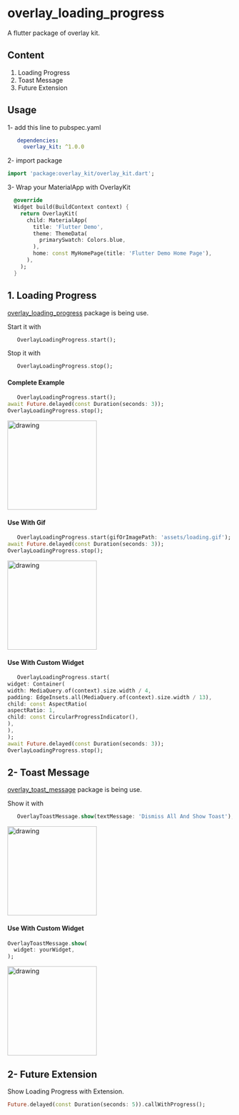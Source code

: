 # overlay_loading_progress
A flutter package of overlay kit.

## Content
1. Loading Progress
2. Toast Message
3. Future Extension

## Usage

1- add this line to pubspec.yaml

```yaml
   dependencies:
     overlay_kit: ^1.0.0
```

2- import package

```dart
import 'package:overlay_kit/overlay_kit.dart';
```

3- Wrap your MaterialApp  with OverlayKit

```dart
  @override
  Widget build(BuildContext context) {
    return OverlayKit(
      child: MaterialApp(
        title: 'Flutter Demo',
        theme: ThemeData(
          primarySwatch: Colors.blue,
        ),
        home: const MyHomePage(title: 'Flutter Demo Home Page'),
      ),
    );
  }
```

## 1. Loading Progress
[overlay_loading_progress](https://pub.dev/packages/overlay_loading_progress "overlay_loading_progress") package is being use.


Start it with
```dart
   OverlayLoadingProgress.start();
```

Stop it with
```dart
   OverlayLoadingProgress.stop();
```

#### Complete Example
```dart
   OverlayLoadingProgress.start();
await Future.delayed(const Duration(seconds: 3));
OverlayLoadingProgress.stop();
```

 <img src="https://user-images.githubusercontent.com/49743631/167276311-b96b6f22-adda-489b-a2a6-f1c467dccb60.gif" alt="drawing" width="200"/>


#### Use With Gif
```dart
   OverlayLoadingProgress.start(gifOrImagePath: 'assets/loading.gif');
await Future.delayed(const Duration(seconds: 3));
OverlayLoadingProgress.stop();
```

 <img src="https://user-images.githubusercontent.com/49743631/167276327-6b83530c-f361-4850-9162-c46e0d006164.gif" alt="drawing" width="200"/>


#### Use With Custom Widget
```dart
   OverlayLoadingProgress.start(
widget: Container(
width: MediaQuery.of(context).size.width / 4,
padding: EdgeInsets.all(MediaQuery.of(context).size.width / 13),
child: const AspectRatio(
aspectRatio: 1,
child: const CircularProgressIndicator(),
),
),
);
await Future.delayed(const Duration(seconds: 3));
OverlayLoadingProgress.stop();
```

## 2- Toast Message
[overlay_toast_message](https://pub.dev/packages/overlay_toast_message "overlay_toast_message") package is being use.


Show it with
```dart
   OverlayToastMessage.show(textMessage: 'Dismiss All And Show Toast');
```

<img src="https://user-images.githubusercontent.com/49743631/209962853-b3c3df90-5818-46d2-92ab-e5eb8f7c1c01.png" alt="drawing" width="200"/>


#### Use With Custom Widget

```dart
OverlayToastMessage.show(
  widget: yourWidget,
);
```

 <img src="https://user-images.githubusercontent.com/49743631/209962926-35836d32-f649-420a-9300-338cd3c11bdb.png" alt="drawing" width="200"/>


## 2- Future Extension
Show Loading Progress with Extension.


```dart
Future.delayed(const Duration(seconds: 5)).callWithProgress();
```


